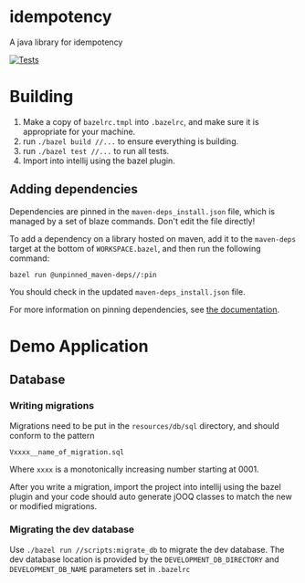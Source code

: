 # idempotency
A java library for idempotency

[![Tests](https://github.com/weksler/idempotency/actions/workflows/main.yml/badge.svg)](https://github.com/weksler/idempotency/actions/workflows/main.yml)

# Building
1. Make a copy of `bazelrc.tmpl` into `.bazelrc`, and make sure it is appropriate for your machine.
2. run `./bazel build //...` to ensure everything is building.
3. run `./bazel test //...` to run all tests.
4. Import into intellij using the bazel plugin.

## Adding dependencies
Dependencies are pinned in the `maven-deps_install.json` file, which is managed by a set of blaze commands.
Don't edit the file directly!

To add a dependency on a library hosted on maven, add it to the `maven-deps` target at the bottom of `WORKSPACE.bazel`, and then run the following command:
```shell
bazel run @unpinned_maven-deps//:pin
```
You should check in the updated `maven-deps_install.json` file.

For more information on pinning dependencies, see [the documentation](https://github.com/bazelbuild/rules_jvm_external ).
# Demo Application
## Database
### Writing migrations
Migrations need to be put in the `resources/db/sql` directory,
and should conform to the pattern
```
Vxxxx__name_of_migration.sql
```
Where `xxxx` is a monotonically increasing number starting at 0001.

After you write a migration, import the project into intellij using the bazel
plugin and your code should auto generate jOOQ classes to match the new or modified migrations.

### Migrating the dev database
Use ` ./bazel run //scripts:migrate_db ` to migrate the dev database.
The dev database location is provided by the `DEVELOPMENT_DB_DIRECTORY`
and `DEVELOPMENT_DB_NAME` parameters set in `.bazelrc`
